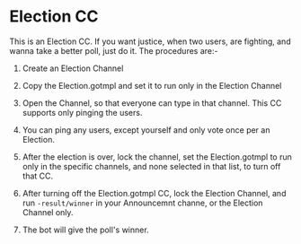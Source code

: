 # Election CC

This is an Election CC. If you want justice, when two users, are fighting, and wanna take a better poll, just do it. The procedures are:-

1. Create an Election Channel

2. Copy the Election.gotmpl and set it to run only in the Election Channel

3. Open the Channel, so that everyone can type in that channel. This CC supports only pinging the users.

4. You can ping any users, except yourself and only vote once per an Election.

5. After the election is over, lock the channel, set the Election.gotmpl to run only in the specific channels, and none selected in that list, to turn off that CC.

6. After turning off the Election.gotmpl CC, lock the Election Channel, and run `-result/winner` in your Announcemnt channe, or the Election Channel only.

7. The bot will give the poll's winner.